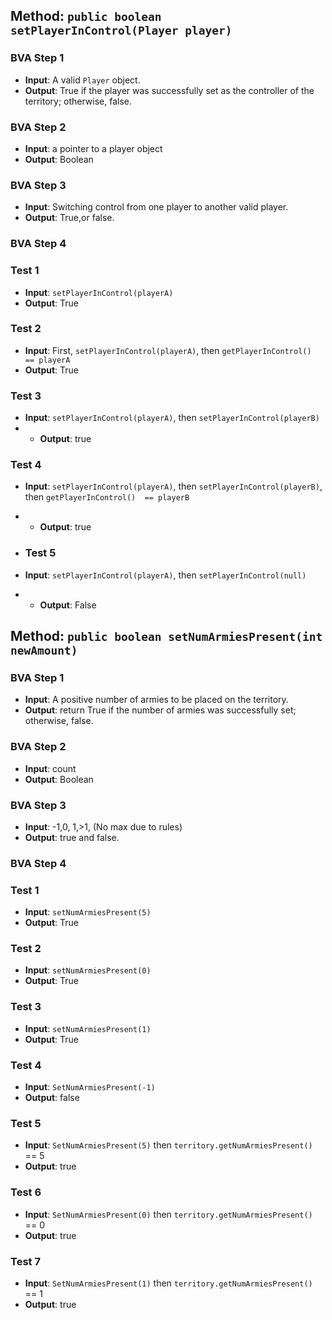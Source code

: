 ## Method: `public boolean setPlayerInControl(Player player)`

### BVA Step 1
- **Input**: A valid `Player` object.
- **Output**: True if the player was successfully set as the controller of the territory; otherwise, false.

### BVA Step 2
- **Input**: a pointer to a player object
- **Output**: Boolean

### BVA Step 3
- **Input**: Switching control from one player to another valid player.
- **Output**: True,or false.
  
### BVA Step 4
### Test 1
- **Input**: `setPlayerInControl(playerA)`
- **Output**: True

### Test 2
- **Input**: First, `setPlayerInControl(playerA)`, then `getPlayerInControl()  == playerA`
- **Output**: True


### Test 3
- **Input**: `setPlayerInControl(playerA)`, then `setPlayerInControl(playerB)`
- - **Output**: true

### Test 4
- **Input**: `setPlayerInControl(playerA)`, then `setPlayerInControl(playerB)`, then `getPlayerInControl()  == playerB`
- - **Output**: true

- ### Test 5
- **Input**: `setPlayerInControl(playerA)`, then `setPlayerInControl(null)`
- - **Output**: False

## Method: `public boolean setNumArmiesPresent(int newAmount)`

### BVA Step 1
- **Input**: A positive number of armies to be placed on the territory.
- **Output**: return True if the number of armies was successfully set; otherwise, false.

### BVA Step 2
- **Input**: count
- **Output**: Boolean

### BVA Step 3
- **Input**: -1,0, 1,>1, (No max due to rules)
- **Output**: true and false.

### BVA Step 4

### Test 1
- **Input**: `setNumArmiesPresent(5)`
- **Output**: True

### Test 2
- **Input**: `setNumArmiesPresent(0)`
- **Output**: True
  
### Test 3
- **Input**: `setNumArmiesPresent(1)`
- **Output**: True

### Test 4
- **Input**: `SetNumArmiesPresent(-1)` 
- **Output**: false

### Test 5
- **Input**: `SetNumArmiesPresent(5)` then `territory.getNumArmiesPresent()` == 5
- **Output**: true

### Test 6
- **Input**: `SetNumArmiesPresent(0)` then `territory.getNumArmiesPresent()` == 0
- **Output**: true

### Test 7
- **Input**: `SetNumArmiesPresent(1)` then `territory.getNumArmiesPresent()` == 1
- **Output**: true








